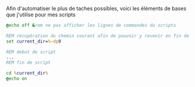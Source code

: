 ﻿---
tags: tips
---

Afin d'automatiser le plus de taches possibles, voici les éléments de bases que j'utilise pour mes scripts

``` cmd
@echo off &rem ne pas afficher les lignes de commandes du scripts

REM récupération du chemin courant afin de pouvoir y revenir en fin de script
set current_dir=%~dp0

REM debut de script
...
REM fin de script

cd %current_dir%
@echo on
````
